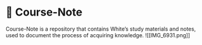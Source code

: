 # 🌟 Course-Note
Course-Note is a repository that contains White’s study materials and notes, used to document the process of acquiring knowledge.
 ![[IMG_6931.png]]